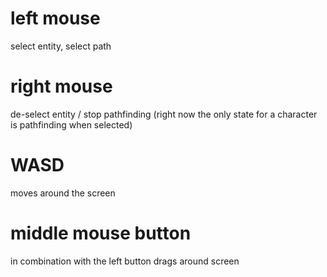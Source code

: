 # left mouse
  select entity, select path
# right mouse
  de-select entity / stop pathfinding
(right now the only state for a character is pathfinding when selected)
# WASD
  moves around the screen
# middle mouse button
  in combination with the left button drags around screen
